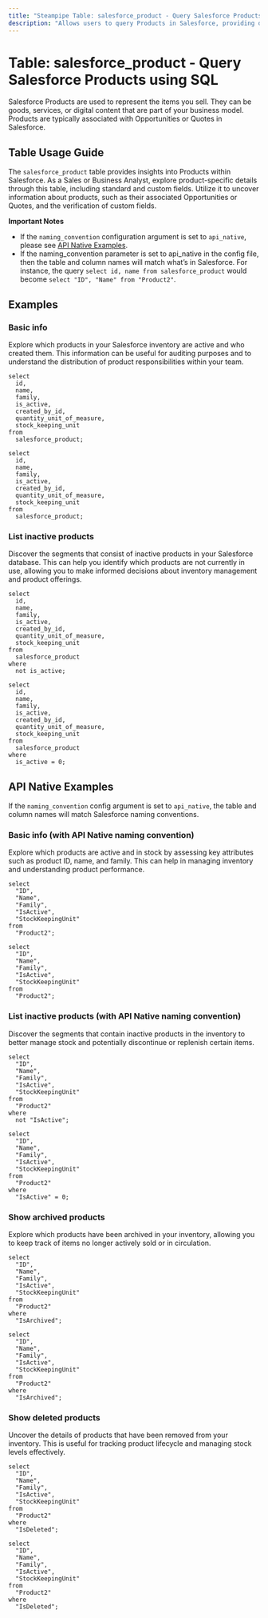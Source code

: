 ```yaml
---
title: "Steampipe Table: salesforce_product - Query Salesforce Products using SQL"
description: "Allows users to query Products in Salesforce, providing detailed information about each product, including its standard and custom fields."
---
```


# Table: salesforce_product - Query Salesforce Products using SQL

Salesforce Products are used to represent the items you sell. They can be goods, services, or digital content that are part of your business model. Products are typically associated with Opportunities or Quotes in Salesforce.

## Table Usage Guide

The `salesforce_product` table provides insights into Products within Salesforce. As a Sales or Business Analyst, explore product-specific details through this table, including standard and custom fields. Utilize it to uncover information about products, such as their associated Opportunities or Quotes, and the verification of custom fields.

**Important Notes**
- If the `naming_convention` configuration argument is set to `api_native`, please see [API Native Examples](https://hub.steampipe.io/plugins/turbot/salesforce/tables/salesforce_account#api_native_examples).
- If the naming_convention parameter is set to api_native in the config file, then the table and column names will match what’s in Salesforce. For instance, the query `select id, name from salesforce_product` would become `select "ID", "Name" from "Product2"`.

## Examples

### Basic info
Explore which products in your Salesforce inventory are active and who created them. This information can be useful for auditing purposes and to understand the distribution of product responsibilities within your team.

```sql+postgres
select
  id,
  name,
  family,
  is_active,
  created_by_id,
  quantity_unit_of_measure,
  stock_keeping_unit
from
  salesforce_product;
```

```sql+sqlite
select
  id,
  name,
  family,
  is_active,
  created_by_id,
  quantity_unit_of_measure,
  stock_keeping_unit
from
  salesforce_product;
```

### List inactive products
Discover the segments that consist of inactive products in your Salesforce database. This can help you identify which products are not currently in use, allowing you to make informed decisions about inventory management and product offerings.

```sql+postgres
select
  id,
  name,
  family,
  is_active,
  created_by_id,
  quantity_unit_of_measure,
  stock_keeping_unit
from
  salesforce_product
where
  not is_active;
```

```sql+sqlite
select
  id,
  name,
  family,
  is_active,
  created_by_id,
  quantity_unit_of_measure,
  stock_keeping_unit
from
  salesforce_product
where
  is_active = 0;
```

## API Native Examples

If the `naming_convention` config argument is set to `api_native`, the table and column names will match Salesforce naming conventions.

### Basic info (with API Native naming convention)
Explore which products are active and in stock by assessing key attributes such as product ID, name, and family. This can help in managing inventory and understanding product performance.

```sql+postgres
select
  "ID",
  "Name",
  "Family",
  "IsActive",
  "StockKeepingUnit"
from
  "Product2";
```

```sql+sqlite
select
  "ID",
  "Name",
  "Family",
  "IsActive",
  "StockKeepingUnit"
from
  "Product2";
```

### List inactive products (with API Native naming convention)
Discover the segments that contain inactive products in the inventory to better manage stock and potentially discontinue or replenish certain items.

```sql+postgres
select
  "ID",
  "Name",
  "Family",
  "IsActive",
  "StockKeepingUnit"
from
  "Product2"
where
  not "IsActive";
```

```sql+sqlite
select
  "ID",
  "Name",
  "Family",
  "IsActive",
  "StockKeepingUnit"
from
  "Product2"
where
  "IsActive" = 0;
```

### Show archived products
Explore which products have been archived in your inventory, allowing you to keep track of items no longer actively sold or in circulation.

```sql+postgres
select
  "ID",
  "Name",
  "Family",
  "IsActive",
  "StockKeepingUnit"
from
  "Product2"
where
  "IsArchived";
```

```sql+sqlite
select
  "ID",
  "Name",
  "Family",
  "IsActive",
  "StockKeepingUnit"
from
  "Product2"
where
  "IsArchived";
```

### Show deleted products
Uncover the details of products that have been removed from your inventory. This is useful for tracking product lifecycle and managing stock levels effectively.

```sql+postgres
select
  "ID",
  "Name",
  "Family",
  "IsActive",
  "StockKeepingUnit"
from
  "Product2"
where
  "IsDeleted";
```

```sql+sqlite
select
  "ID",
  "Name",
  "Family",
  "IsActive",
  "StockKeepingUnit"
from
  "Product2"
where
  "IsDeleted";
```